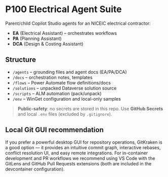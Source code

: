 # P100 Electrical Agent Suite

Parent/child Copilot Studio agents for an NICEIC electrical contractor:
- **EA** (Electrical Assistant) – orchestrates workflows
- **PA** (Planning Assistant)
- **DCA** (Design & Costing Assistant)

## Structure
- `/agents` – grounding files and agent docs (EA/PA/DCA)
- `/docs` – orchestration notes, templates
- `/flows` – Power Automate flow definitions/docs
- `/solutions` – unpacked Dataverse solution source
- `/scripts` – ALM automation (pack/unpack)
- `/env` – WinGet configuration and local-only samples

> **Public-safety**: no secrets are stored in this repo. Use **GitHub Secrets** and local `.env` files (excluded by `.gitignore`).

## Local Git GUI recommendation

If you prefer a powerful desktop GUI for repository operations, GitKraken is a good option — it provides an intuitive commit graph, interactive rebases, conflict resolution UI, and easy remote integrations. For in-container development and PR workflows we recommend using VS Code with the GitLens and GitHub Pull Requests extensions (both are included in the devcontainer configuration).

